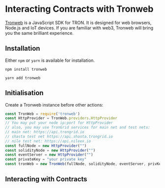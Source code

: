 # Interacting Contracts with Tronweb

[Tronweb](https://github.com/tronprotocol/tronweb) is a JavaScript SDK for TRON. It is designed for web browsers, Node.js and IoT devices. If you are familiar with web3, Tronweb will bring you the same brilliant experience.

## Installation

Either `npm` or `yarn` is available for installation.

```shell
npm install tronweb
```

```shell
yarn add tronweb
```

## Initialisation

Create a Tronweb instance before other actions:

```javascript
const TronWeb = require('tronweb')
const HttpProvider = TronWeb.providers.HttpProvider
// You may put your node ip:port for HttpProvider
// also, you may use TronGrid services for main net and test nets:
// main net: https://api.trongrid.io
// shasta test net https://api.shasta.trongrid.io
// nile test net: https://api.nileex.io
const fullNode = new HttpProvider("")
const solidityNode = new HttpProvider("")
const eventServer = new HttpProvider("") 
const privateKey = "your private key"
const tronWeb = new TronWeb(fullNode, solidityNode, eventServer, privKey)
```

## Interacting with Contracts

